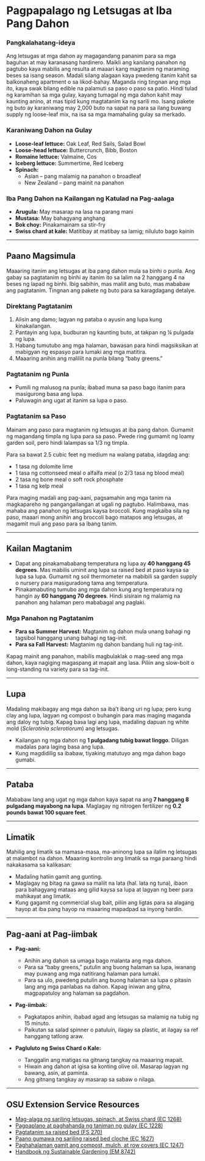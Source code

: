 # Pagpapalago ng Letsugas at Iba Pang Dahon

### Pangkalahatang-ideya

Ang letsugas at mga dahon ay magagandang pananim para sa mga baguhan at may karanasang hardinero. Maikli ang kanilang panahon ng pagtubo kaya mabilis ang resulta at maaari kang magtanim ng maraming beses sa isang season. Madali silang alagaan kaya pwedeng itanim kahit sa balkonaheng apartment o sa likod-bahay. Maganda ring tingnan ang mga ito, kaya swak bilang edible na palamuti sa paso o paso sa patio. Hindi tulad ng karamihan sa mga gulay, kayang tumagal ng mga dahon kahit may kaunting anino, at mas tipid kung magtatanim ka ng sarili mo. Isang pakete ng buto ay karaniwang may 2,000 buto na sapat na para sa ilang buwang supply ng loose-leaf mix, na isa sa mga mamahaling gulay sa merkado.

### Karaniwang Dahon na Gulay

- **Loose-leaf lettuce:** Oak Leaf, Red Sails, Salad Bowl
- **Loose-head lettuce:** Buttercrunch, Bibb, Boston
- **Romaine lettuce:** Valmaine, Cos
- **Iceberg lettuce:** Summertime, Red Iceberg
- **Spinach:**
  - Asian – pang malamig na panahon o broadleaf
  - New Zealand – pang mainit na panahon

### Iba Pang Dahon na Kailangan ng Katulad na Pag-aalaga

- **Arugula:** May masarap na lasa na parang mani
- **Mustasa:** May bahagyang anghang
- **Bok choy:** Pinakamainam sa stir-fry
- **Swiss chard at kale:** Matitibay at matibay sa lamig; niluluto bago kainin

---

## Paano Magsimula

Maaaring itanim ang letsugas at iba pang dahon mula sa binhi o punla. Ang gabay sa pagtatanim ng binhi ay itanim ito sa lalim na 2 hanggang 4 na beses ng lapad ng binhi. Ibig sabihin, mas maliit ang buto, mas mababaw ang pagtatanim. Tingnan ang pakete ng buto para sa karagdagang detalye.

### Direktang Pagtatanim

1. Alisin ang damo; lagyan ng pataba o ayusin ang lupa kung kinakailangan.
2. Pantayin ang lupa, budburan ng kaunting buto, at takpan ng ¼ pulgada ng lupa.
3. Habang tumutubo ang mga halaman, bawasan para hindi magsiksikan at mabigyan ng espasyo para lumaki ang mga matitira.
4. Maaaring anihin ang maliliit na punla bilang “baby greens.”

### Pagtatanim ng Punla

- Pumili ng malusog na punla; ibabad muna sa paso bago itanim para masigurong basa ang lupa.
- Paluwagin ang ugat at itanim sa lupa o paso.

### Pagtatanim sa Paso

Mainam ang paso para magtanim ng letsugas at iba pang dahon. Gumamit ng magandang timpla ng lupa para sa paso. Pwede ring gumamit ng loamy garden soil, pero hindi lalampas sa 1/3 ng timpla.

Para sa bawat 2.5 cubic feet ng medium na walang pataba, idagdag ang:

- 1 tasa ng dolomite lime
- 1 tasa ng cottonseed meal o alfalfa meal (o 2/3 tasa ng blood meal)
- 2 tasa ng bone meal o soft rock phosphate
- 1 tasa ng kelp meal

Para maging madali ang pag-aani, pagsamahin ang mga tanim na magkapareho ng pangangailangan at ugali ng pagtubo. Halimbawa, mas mahaba ang panahon ng letsugas kaysa broccoli. Kung magkaiba sila ng paso, maaari mong anihin ang broccoli bago matapos ang letsugas, at magamit muli ang paso para sa ibang tanim.

---

## Kailan Magtanim

- Dapat ang pinakamababang temperatura ng lupa ay **40 hanggang 45 degrees**. Mas mabilis uminit ang lupa sa raised bed at paso kaysa sa lupa sa lupa. Gumamit ng soil thermometer na mabibili sa garden supply o nursery para masiguradong tama ang temperatura.
- Pinakamabuting tumubo ang mga dahon kung ang temperatura ng hangin ay **60 hanggang 70 degrees**. Hindi sisirain ng malamig na panahon ang halaman pero mababagal ang paglaki.

### Mga Panahon ng Pagtatanim

- **Para sa Summer Harvest:** Magtanim ng dahon mula unang bahagi ng tagsibol hanggang unang bahagi ng tag-init.
- **Para sa Fall Harvest:** Magtanim ng dahon bandang huli ng tag-init.

Kapag mainit ang panahon, mabilis magbulaklak o mag-seed ang mga dahon, kaya nagiging magaspang at mapait ang lasa. Piliin ang slow-bolt o long-standing na variety para sa tag-init.

---

## Lupa

Madaling makibagay ang mga dahon sa iba’t ibang uri ng lupa; pero kung clay ang lupa, lagyan ng compost o buhangin para mas maging maganda ang daloy ng tubig. Kapag basa lagi ang lupa, madaling dapuan ng white mold (*Sclerotinia sclerotiorum*) ang letsugas.

- Kailangan ng mga dahon ng **1 pulgadang tubig bawat linggo**. Diligan madalas para laging basa ang lupa.
- Kung magdidilig sa ibabaw, tiyaking matutuyo ang mga dahon bago gumabi.

---

## Pataba

Mababaw lang ang ugat ng mga dahon kaya sapat na ang **7 hanggang 8 pulgadang mayabong na lupa**. Maglagay ng nitrogen fertilizer ng **0.2 pounds bawat 100 square feet**.

---

## Limatik

Mahilig ang limatik sa mamasa-masa, ma-aninong lupa sa ilalim ng letsugas at malambot na dahon. Maaaring kontrolin ang limatik sa mga paraang hindi nakakasama sa kalikasan:

- Madaling hatiin gamit ang gunting.
- Maglagay ng bitag na gawa sa maliit na lata (hal. lata ng tuna), ibaon para bahagyang mataas ang gilid kaysa sa lupa at lagyan ng beer para mahikayat ang limatik.
- Kung gagamit ng commercial slug bait, piliin ang ligtas para sa alagang hayop at iba pang hayop na maaaring mapadpad sa inyong hardin.

---

## Pag-aani at Pag-iimbak

- **Pag-aani:**
  - Anihin ang dahon sa umaga bago malanta ang mga dahon.
  - Para sa “baby greens,” putulin ang buong halaman sa lupa, iwanang may puwang ang mga natitirang halaman para lumaki.
  - Para sa ulo, pwedeng putulin ang buong halaman sa lupa o pitasin lang ang mga panlabas na dahon. Kapag iniwan ang gitna, magpapatuloy ang halaman sa pagdahon.

- **Pag-iimbak:**
  - Pagkatapos anihin, ibabad agad ang letsugas sa malamig na tubig ng 15 minuto.
  - Paikutan sa salad spinner o patuluin, ilagay sa plastic, at ilagay sa ref hanggang tatlong araw.

- **Pagluluto ng Swiss Chard o Kale:**
  - Tanggalin ang matigas na gitnang tangkay na maaaring mapait.
  - Hiwain ang dahon at igisa sa konting olive oil. Masarap lagyan ng bawang, asin, at paminta.
  - Ang gitnang tangkay ay masarap sa sabaw o nilaga.

---

## OSU Extension Service Resources

- [Mag-alaga ng sariling letsugas, spinach, at Swiss chard (EC 1268)](https://catalog.extension.oregonstate.edu/)
- [Pagpaplano at paghahanda ng taniman ng gulay (EC 1228)](https://catalog.extension.oregonstate.edu/)
- [Pagtatanim sa raised bed (FS 270)](https://catalog.extension.oregonstate.edu/)
- [Paano gumawa ng sariling raised bed cloche (EC 1627)](https://catalog.extension.oregonstate.edu/)
- [Paghahalaman gamit ang compost, mulch, at row covers (EC 1247)](https://catalog.extension.oregonstate.edu/)
- [Handbook ng Sustainable Gardening (EM 8742)](https://catalog.extension.oregonstate.edu/)
